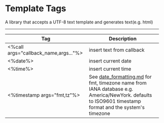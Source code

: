 # Template Tags

A library that accepts a UTF-8 text template and generates text(e.g. html)

--------------
|Tag|Description|
|---|-----------|
|<%call args="callback_name,args..."%>|insert text from callback|
|<%date%>|insert current date|
|<%time%>|insert current time|
|<%timestamp args="fmt,tz"%>|See [date_formatting.md](date_formatting.md)  for fmt, timezone name from IANA database e.g. America/NewYork. defaults to ISO9601 timestamp format and the system's timezone|
